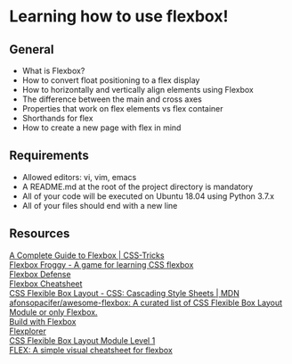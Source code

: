 # Learning how to use flexbox!

## General
- What is Flexbox?
- How to convert float positioning to a flex display
- How to horizontally and vertically align elements using Flexbox
- The difference between the main and cross axes
- Properties that work on flex elements vs flex container
- Shorthands for flex
- How to create a new page with flex in mind

## Requirements
- Allowed editors: vi, vim, emacs
- A README.md at the root of the project directory is mandatory
- All of your code will be executed on Ubuntu 18.04 using Python 3.7.x
- All of your files should end with a new line

## Resources
 [A Complete Guide to Flexbox | CSS-Tricks](https://css-tricks.com/snippets/css/a-guide-to-flexbox/)  
 [Flexbox Froggy - A game for learning CSS flexbox](http://flexboxfroggy.com/)  
 [Flexbox Defense](http://www.flexboxdefense.com/)  
 [Flexbox Cheatsheet](https://yoksel.github.io/flex-cheatsheet/)   
 [CSS Flexible Box Layout - CSS: Cascading Style Sheets | MDN](https://developer.mozilla.org/en-US/docs/Web/CSS/CSS_Flexible_Box_Layout)  
[afonsopacifer/awesome-flexbox: A curated list of CSS Flexible Box Layout Module or only Flexbox.](https://github.com/afonsopacifer/awesome-flexbox)  
[Build with Flexbox](https://flexbox.buildwithreact.com/)  
[Flexplorer](https://bennettfeely.com/flexplorer/)  
[CSS Flexible Box Layout Module Level 1](https://www.w3.org/TR/css-flexbox-1/#flex)  
[FLEX: A simple visual cheatsheet for flexbox](https://flexbox.malven.co/)  
